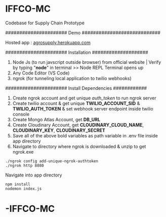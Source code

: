# IFFCO-MC
Codebase for Supply Chain Prototype

###################### Demo ############################

Hosted app : [agrosupply.herokuapp.com](https://agrosupply.herokuapp.com/)

###################### Installation ####################
1. Node Js (to run javscript outside browser) from official website | Verify by typing "**node**" in terminal >> Node REPL Terminal opens up
2. Any Code Editor (VS Code)
3. ngrok (for tunneling local application to twilio webhooks)

###################### Install Dependencies ############
1. Create ngrok account and get unique *auth_token* to run ngrok server
2. Create twilio account & get unique **TWILIO_ACCOUNT_SID** & **TWILIO_AUTH_TOKEN** & set webhook server endpoint inside twilio console
3. Create Mongo Atlas Account, get **DB_URL**
4. Create Cloudinary Account, get **CLOUDINARY_CLOUD_NAME**, **CLOUDINARY_KEY**, **CLOUDINARY_SECRET**
5. Save all of the above bold variables as path variable in .env file inside app directory
6. Navigate to directory where ngrok is downloaded & unzip to get ngrok.exe


```
./ngrok config add-unique-ngrok-authtoken
./ngrok http 8080
```

Navigate into app directory 
```
npm install
nodemon index.js
```
# -IFFCO-MC
